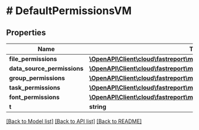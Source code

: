 # # DefaultPermissionsVM

## Properties

Name | Type | Description | Notes
------------ | ------------- | ------------- | -------------
**file_permissions** | [**\OpenAPI\Client\cloud\fastreport\model\FilePermissionsCRUDVM**](FilePermissionsCRUDVM.md) |  | [optional]
**data_source_permissions** | [**\OpenAPI\Client\cloud\fastreport\model\DataSourcePermissionsCRUDVM**](DataSourcePermissionsCRUDVM.md) |  | [optional]
**group_permissions** | [**\OpenAPI\Client\cloud\fastreport\model\GroupPermissionsCRUDVM**](GroupPermissionsCRUDVM.md) |  | [optional]
**task_permissions** | [**\OpenAPI\Client\cloud\fastreport\model\TaskPermissionsCRUDVM**](TaskPermissionsCRUDVM.md) |  | [optional]
**font_permissions** | [**\OpenAPI\Client\cloud\fastreport\model\UserFontPermissionsCRUDVM**](UserFontPermissionsCRUDVM.md) |  | [optional]
**t** | **string** |  |

[[Back to Model list]](../../README.md#models) [[Back to API list]](../../README.md#endpoints) [[Back to README]](../../README.md)

